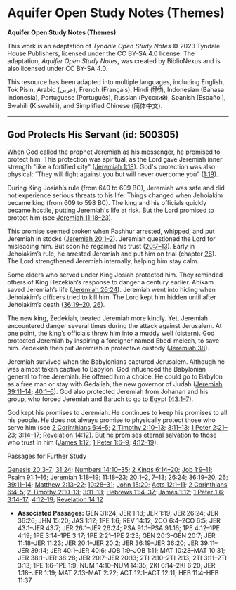 # Aquifer Open Study Notes (Themes)

**Aquifer Open Study Notes (Themes)**

This work is an adaptation of *Tyndale Open Study Notes* © 2023 Tyndale House Publishers, licensed under the CC BY\-SA 4\.0 license. The adaptation, *Aquifer Open Study Notes*, was created by BiblioNexus and is also licensed under CC BY\-SA 4\.0\.

This resource has been adapted into multiple languages, including English, Tok Pisin, Arabic (عربي), French (Français), Hindi (हिंदी), Indonesian (Bahasa Indonesia), Portuguese (Português), Russian (Русский), Spanish (Español), Swahili (Kiswahili), and Simplified Chinese (简体中文).



--------------------------------

## God Protects His Servant (id: 500305)

When God called the prophet Jeremiah as his messenger, he promised to protect him. This protection was spiritual, as the Lord gave Jeremiah inner strength "like a fortified city" ([Jeremiah 1:18](https://ref.ly/Jer1:18)). God's protection was also physical: “They will fight against you but will never overcome you” ([1:19](https://ref.ly/Jer1:19)).

During King Josiah’s rule (from 640 to 609 BC), Jeremiah was safe and did not experience serious threats to his life. Things changed when Jehoiakim became king (from 609 to 598 BC). The king and his officials quickly became hostile, putting Jeremiah's life at risk. But the Lord promised to protect him (see [Jeremiah 11:18–23](https://ref.ly/Jer11:18-Jer11:23)). 

This promise seemed broken when Pashhur arrested, whipped, and put Jeremiah in stocks ([Jeremiah 20:1–2](https://ref.ly/Jer20:1-Jer20:2)). Jeremiah questioned the Lord for misleading him. But soon he regained his trust ([20:7–13](https://ref.ly/Jer20:7-Jer20:13)). Early in Jehoiakim’s rule, he arrested Jeremiah and put him on trial (chapter [26](https://ref.ly/Jer26:1-Jer26:24)). The Lord strengthened Jeremiah internally, helping him stay calm. 

Some elders who served under King Josiah protected him. They reminded others of King Hezekiah’s response to danger a century earlier. Ahikam saved Jeremiah’s life ([Jeremiah 26:24](https://ref.ly/Jer26:24)). Jeremiah went into hiding when Jehoiakim’s officers tried to kill him. The Lord kept him hidden until after Jehoiakim’s death ([36:19–20](https://ref.ly/Jer36:19-Jer36:20), [26](https://ref.ly/Jer36:26)).

The new king, Zedekiah, treated Jeremiah more kindly. Yet, Jeremiah encountered danger several times during the attack against Jerusalem. At one point, the king’s officials threw him into a muddy well (cistern). God protected Jeremiah by inspiring a foreigner named Ebed\-melech, to save him. Zedekiah then put Jeremiah in protective custody ([Jeremiah 38](https://ref.ly/Jer38:1-Jer38:28)).

Jeremiah survived when the Babylonians captured Jerusalem. Although he was almost taken captive to Babylon. God influenced the Babylonian general to free Jeremiah. He offered him a choice. He could go to Babylon as a free man or stay with Gedaliah, the new governor of Judah ([Jeremiah 39:11–14](https://ref.ly/Jer39:11-Jer39:14); [40:1–6](https://ref.ly/Jer40:1-Jer40:6)). God also protected Jeremiah from Johanan and his group, who forced Jeremiah and Baruch to go to Egypt ([43:1–7](https://ref.ly/Jer43:1-Jer43:7)).

God kept his promises to Jeremiah. He continues to keep his promises to all his people. He does not always promise to physically protect those who serve him (see [2 Corinthians 6:4–5](https://ref.ly/2Cor6:4-2Cor6:5); [2 Timothy 2:10–13](https://ref.ly/2Tim2:10-2Tim2:13); [3:11–13](https://ref.ly/2Tim3:11-2Tim3:13); [1 Peter 2:21–23](https://ref.ly/1Pet2:21-1Pet2:23); [3:14–17](https://ref.ly/1Pet3:14-1Pet3:17); [Revelation 14:12](https://ref.ly/Rev14:12)). But he promises eternal salvation to those who trust in him ([James 1:12](https://ref.ly/Jas1:12); [1 Peter 1:6–9](https://ref.ly/1Pet1:6-1Pet1:9); [4:12–19](https://ref.ly/1Pet4:12-1Pet4:19)).

Passages for Further Study

[Genesis 20:3–7](https://ref.ly/Gen20:3-Gen20:7); [31:24](https://ref.ly/Gen31:24); [Numbers 14:10–35](https://ref.ly/Num14:10-Num14:35); [2 Kings 6:14–20](https://ref.ly/2Kgs6:14-2Kgs6:20); [Job 1:9–11](https://ref.ly/Job1:9-Job1:11); [Psalm 91:1–16](https://ref.ly/Ps91:1-Ps91:16); [Jeremiah 1:18–19](https://ref.ly/Jer1:18-Jer1:19); [11:18–23](https://ref.ly/Jer11:18-Jer11:23); [20:1–2](https://ref.ly/Jer20:1-Jer20:2), [7–13](https://ref.ly/Jer20:7-Jer20:13); [26:24](https://ref.ly/Jer26:24); [36:19–20](https://ref.ly/Jer36:19-Jer36:20), [26](https://ref.ly/Jer36:26); [39:11–14](https://ref.ly/Jer39:11-Jer39:14); [Matthew 2:13–22](https://ref.ly/Matt2:13-Matt2:22); [10:28–31](https://ref.ly/Matt10:28-Matt10:31); [John 15:20](https://ref.ly/John15:20); [Acts 12:1–11](https://ref.ly/Acts12:1-Acts12:11); [2 Corinthians 6:4–5](https://ref.ly/2Cor6:4-2Cor6:5); [2 Timothy 2:10–13](https://ref.ly/2Tim2:10-2Tim2:13); [3:11–13](https://ref.ly/2Tim3:11-2Tim3:13); [Hebrews 11:4–37](https://ref.ly/Heb11:4-Heb11:37); [James 1:12](https://ref.ly/Jas1:12); [1 Peter 1:6](https://ref.ly/1Pet1:6); [3:14–17](https://ref.ly/1Pet3:14-1Pet3:17); [4:12–19](https://ref.ly/1Pet4:12-1Pet4:19); [Revelation 14:12](https://ref.ly/Rev14:12)

* **Associated Passages:** GEN 31:24; JER 1:18; JER 1:19; JER 26:24; JER 36:26; JHN 15:20; JAS 1:12; 1PE 1:6; REV 14:12; 2CO 6:4–2CO 6:5; JER 43:1–JER 43:7; JER 26:1–JER 26:24; PSA 91:1–PSA 91:16; 1PE 4:12–1PE 4:19; 1PE 3:14–1PE 3:17; 1PE 2:21–1PE 2:23; GEN 20:3–GEN 20:7; JER 11:18–JER 11:23; JER 20:1–JER 20:2; JER 36:19–JER 36:20; JER 39:11–JER 39:14; JER 40:1–JER 40:6; JOB 1:9–JOB 1:11; MAT 10:28–MAT 10:31; JER 38:1–JER 38:28; JER 20:7–JER 20:13; 2TI 2:10–2TI 2:13; 2TI 3:11–2TI 3:13; 1PE 1:6–1PE 1:9; NUM 14:10–NUM 14:35; 2KI 6:14–2KI 6:20; JER 1:18–JER 1:19; MAT 2:13–MAT 2:22; ACT 12:1–ACT 12:11; HEB 11:4–HEB 11:37

